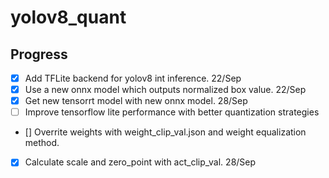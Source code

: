 # yolov8_quant


## Progress
- [x] Add TFLite backend for yolov8 int inference. 22/Sep
- [x] Use a new onnx model which outputs normalized box value. 22/Sep
- [x] Get new tensorrt model with new onnx model. 28/Sep
- [ ] Improve tensorflow lite performance with better quantization strategies
- [] Overrite weights with weight_clip_val.json and weight equalization method.
- [x] Calculate scale and zero_point with act_clip_val. 28/Sep

